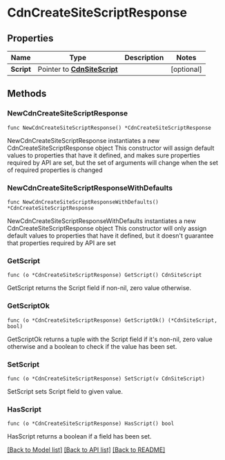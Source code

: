 # CdnCreateSiteScriptResponse

## Properties

Name | Type | Description | Notes
------------ | ------------- | ------------- | -------------
**Script** | Pointer to [**CdnSiteScript**](cdnSiteScript.md) |  | [optional] 

## Methods

### NewCdnCreateSiteScriptResponse

`func NewCdnCreateSiteScriptResponse() *CdnCreateSiteScriptResponse`

NewCdnCreateSiteScriptResponse instantiates a new CdnCreateSiteScriptResponse object
This constructor will assign default values to properties that have it defined,
and makes sure properties required by API are set, but the set of arguments
will change when the set of required properties is changed

### NewCdnCreateSiteScriptResponseWithDefaults

`func NewCdnCreateSiteScriptResponseWithDefaults() *CdnCreateSiteScriptResponse`

NewCdnCreateSiteScriptResponseWithDefaults instantiates a new CdnCreateSiteScriptResponse object
This constructor will only assign default values to properties that have it defined,
but it doesn't guarantee that properties required by API are set

### GetScript

`func (o *CdnCreateSiteScriptResponse) GetScript() CdnSiteScript`

GetScript returns the Script field if non-nil, zero value otherwise.

### GetScriptOk

`func (o *CdnCreateSiteScriptResponse) GetScriptOk() (*CdnSiteScript, bool)`

GetScriptOk returns a tuple with the Script field if it's non-nil, zero value otherwise
and a boolean to check if the value has been set.

### SetScript

`func (o *CdnCreateSiteScriptResponse) SetScript(v CdnSiteScript)`

SetScript sets Script field to given value.

### HasScript

`func (o *CdnCreateSiteScriptResponse) HasScript() bool`

HasScript returns a boolean if a field has been set.


[[Back to Model list]](../README.md#documentation-for-models) [[Back to API list]](../README.md#documentation-for-api-endpoints) [[Back to README]](../README.md)


